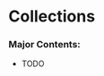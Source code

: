 <!ver 0.5.0!>
<!include frc\vendors\blinkinled!>
<!external wpilib!>
# Collections

### Major Contents:
- TODO